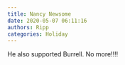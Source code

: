 ```yaml
---
title: Nancy Newsome
date: 2020-05-07 06:11:16
authors: Ripp
categories: Holiday
---
```


 He also supported Burrell.
No more!!!!